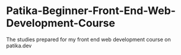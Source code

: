 # Patika-Beginner-Front-End-Web-Development-Course
The studies prepared for my front end web development course on patika.dev
